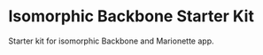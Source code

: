 Isomorphic Backbone Starter Kit
====================

Starter kit for isomorphic Backbone and Marionette app.
